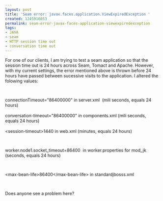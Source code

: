```yaml
---
layout: post
title: 'Seam error: javax.faces.application.ViewExpiredException '
created: 1245916053
permalink: seam-error-javax-faces-application-viewexpiredexception
tags:
- JAVA
- seam
- HTTP session time out
- conversation time out
---
```

<p>For one of our clients, I am trying to test a seam application so that the session time out is 24 hours across Seam, Tomact and Apache. However, with my current settings, the error mentioned above is thrown before 24 hours have passed between sucessive visits to the application. I altered the folowing values:</p>
<p>&nbsp;</p>
<p>connectionTimeout=&quot;86400000&quot; in server.xml&nbsp; (mili seconds, equals 24 hours) <br />
<br />
conversation-timeout=&quot;86400000&quot; in components.xml (mili seconds, equals 24 hours) <br />
<br />
&lt;session-timeout&gt;1440 in web.xml (minutes, equals 24 hours)</p>
<p>&nbsp;</p>
<p>worker.node1.socket_timeout=86400&nbsp; in worker.properties for mod_jk (seconds, equals 24 hours)</p>
<p>&nbsp;</p>
<p>&lt;max-bean-life&gt;86400&lt;/max-bean-life&gt; in standardjbosss.xml </p>
<p>&nbsp;</p>
<p>Does anyone see a problem here?</p>
